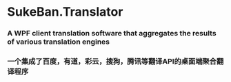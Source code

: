 # SukeBan.Translator
### A WPF client translation software that aggregates the results of various translation engines
### 一个集成了百度，有道，彩云，搜狗，腾讯等翻译API的桌面端聚合翻译程序
